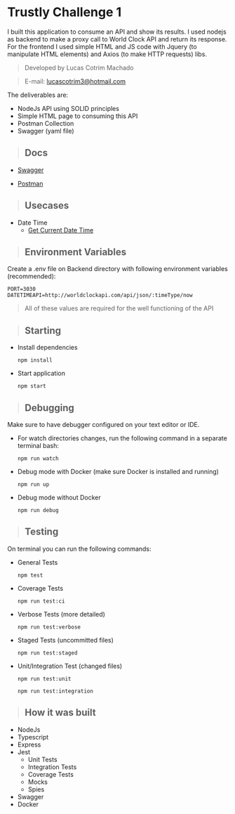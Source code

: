 # Trustly Challenge 1

I built this application to consume an API and show its results. I used nodejs as backend to make a proxy call to World Clock API and return its response. For the frontend I used simple HTML and JS code with Jquery (to manipulate HTML elements) and Axios (to make HTTP requests) libs. 

> Developed by Lucas Cotrim Machado 

> E-mail: lucascotrim3@hotmail.com

The deliverables are: 
* NodeJs API using SOLID principles
* Simple HTML page to consuming this API
* Postman Collection
* Swagger (yaml file)

> ## Docs

* [Swagger](./Backend/public/swagger/)

* [Postman](./Backend/public/postman/) 

> ## Usecases

- Date Time
  - [Get Current Date Time](./requirements/date-time/get-date-time.md)

> ## Environment Variables

Create a .env file on Backend directory with following environment variables (recommended):

`PORT=3030`\
`DATETIMEAPI=http://worldclockapi.com/api/json/:timeType/now`

 > All of these values are required for the well functioning of the API

> ## Starting

* Install dependencies

	`npm install`
    
* Start application

	`npm start`

> ## Debugging

Make sure to have debugger configured on your text editor or IDE. 

* For watch directories changes, run the following command in a separate terminal bash: 

	`npm run watch`

* Debug mode with Docker (make sure Docker is installed and running)
	
    `npm run up`
    
* Debug mode without Docker
	
    `npm run debug`

> ## Testing

On terminal you can run the following commands: 

* General Tests
	
	`npm test`
    
* Coverage Tests

	`npm run test:ci`
    
* Verbose Tests (more detailed)

	`npm run test:verbose`
    
* Staged Tests (uncommitted files)

	`npm run test:staged`
    
* Unit/Integration Test (changed files)

	`npm run test:unit`

	`npm run test:integration`

> ## How it was built

* NodeJs
* Typescript
* Express
* Jest
	* Unit Tests
	* Integration Tests	 
	* Coverage Tests
	* Mocks
	* Spies
* Swagger
* Docker
